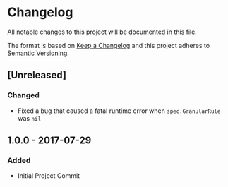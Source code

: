 # Changelog
All notable changes to this project will be documented in this file.

The format is based on [Keep a Changelog](http://keepachangelog.com/en/1.0.0/)
and this project adheres to [Semantic Versioning](http://semver.org/spec/v2.0.0.html).

## [Unreleased]
### Changed
- Fixed a bug that caused a fatal runtime error when `spec.GranularRule` was `nil`

## 1.0.0 - 2017-07-29
### Added
- Initial Project Commit